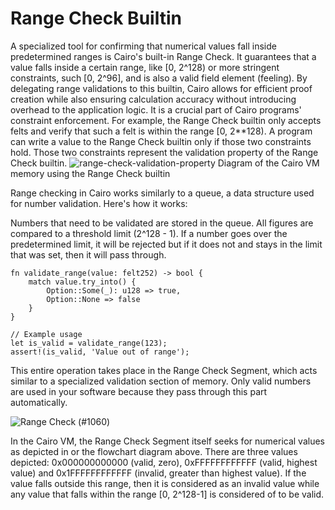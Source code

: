 # Range Check Builtin
A specialized tool for confirming that numerical values fall inside predetermined ranges is Cairo's built-in Range Check. It guarantees that a value falls inside a certain range, like [0, 2^128) or more stringent constraints, such [0, 2^96], and is also a valid field element (feeling). By delegating range validations to this builtin, Cairo allows for efficient proof creation while also ensuring calculation accuracy without introducing overhead to the application logic. It is a crucial part of Cairo programs' constraint enforcement.
For example, the Range Check builtin only accepts felts and verify that such a felt is within the range [0, 2**128). A program can write a value to the Range Check builtin only if those two constraints hold. Those two constraints represent the validation property of the Range Check builtin.
![range-check-validation-property](https://github.com/user-attachments/assets/aedb56c1-26ec-4d4d-a688-06bf160a2e7c)
Diagram of the Cairo VM memory using the Range Check builtin

Range checking in Cairo works similarly to a queue, a data structure used for number validation. Here's how it works:

Numbers that need to be validated are stored in the queue. All figures are compared to a threshold limit (2^128 - 1). If a number goes over the predetermined limit, it will be rejected but if it does not and stays in the limit that was set, then it will pass through.

```cairo
fn validate_range(value: felt252) -> bool {
    match value.try_into() {
        Option::Some(_): u128 => true,
        Option::None => false
    }
}

// Example usage
let is_valid = validate_range(123);
assert!(is_valid, 'Value out of range');
```

This entire operation takes place in the Range Check Segment, which acts similar to a specialized validation section of memory. Only valid numbers are used in your software because they pass through this part automatically.

![Range Check (#1060)](https://github.com/user-attachments/assets/6cadb079-e1dd-47b5-83d0-d61b4f84398d)

 In the Cairo VM, the Range Check Segment itself seeks for numerical values as depicted in or the flowchart diagram above.  There are three values depicted: 0x000000000000  (valid, zero), 0xFFFFFFFFFFFF (valid, highest value) and 0x1FFFFFFFFFFFF  (invalid, greater than highest value).  If the value falls outside this range, then it is  considered as an invalid value while any value that falls within the range [0,  2^128-1] is considered of to be valid. 



